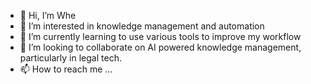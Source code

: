 - 👋 Hi, I’m Whe
- 👀 I’m interested in knowledge management and automation
- 🌱 I’m currently learning to use various tools to improve my workflow 
- 💞️ I’m looking to collaborate on AI powered knowledge management, particularly in legal tech.
- 📫 How to reach me ...

<!---
DKFZ-Whe/DKFZ-Whe is a ✨ special ✨ repository because its `README.md` (this file) appears on your GitHub profile.
You can click the Preview link to take a look at your changes.
--->
